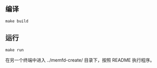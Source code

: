 
## 编译

```
make build
```

## 运行

```
make run
```


在另一个终端中进入 ../memfd-create/ 目录下，按照 README 执行程序。

